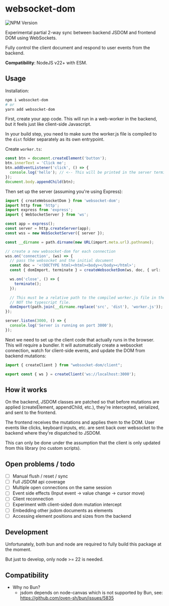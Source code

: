 # websocket-dom

![NPM Version](https://img.shields.io/npm/v/websocket-dom)

Experimental partial 2-way sync between backend JSDOM and frontend DOM using WebSockets.

Fully control the client document and respond to user events from the backend.

**Compatibility**: NodeJS v22+ with ESM.

## Usage

Installation:
```bash
npm i websocket-dom
# or
yarn add websocket-dom
```

First, create your app code. This will run in a web-worker in the backend, but it feels just like client-side Javascript. 

In your build step, you need to make sure the worker.js file is compiled to the `dist` folder separately as its own entrypoint.

Create `worker.ts`:

```ts
const btn = document.createElement('button');
btn.innerText = 'Click me';
btn.addEventListener('click', () => {
  console.log('hello'); // <-- This will be printed in the server terminal
});
document.body.appendChild(btn);
```

Then set up the server (assuming you're using Express):

```ts
import { createWebsocketDom } from 'websocket-dom';
import http from 'http';
import express from 'express';
import { WebSocketServer } from 'ws';

const app = express();
const server = http.createServer(app);
const wss = new WebSocketServer({ server });

const __dirname = path.dirname(new URL(import.meta.url).pathname);

// create a new websocket-dom for each connection
wss.on('connection', (ws) => {
  // pass the websocket and the initial document
  const doc = '<!DOCTYPE html><html><body></body></html>';
  const { domImport, terminate } = createWebsocketDom(ws, doc, { url: 'http://localhost:3000' });

  ws.on('close', () => {
    terminate();
  });

  // This must be a relative path to the compiled worker.js file in the dist folder,
  // NOT the typescript file.
  domImport(path.join(__dirname.replace('src', 'dist'), 'worker.js'));
});

server.listen(3000, () => {
  console.log('Server is running on port 3000');
});
```

Next we need to set up the client code that actually runs in the browser. This will require a bundler. It will automatically create a websocket connection, watch for client-side events, and update the DOM from backend mutations:

```ts
import { createClient } from "websocket-dom/client";

export const { ws } = createClient('ws://localhost:3000');
```

## How it works

On the backend, JSDOM classes are patched so that before mutations are applied (createElement, appendChild, etc.), they're intercepted, serialized, and sent to the frontend.

The frontend receives the mutations and applies them to the DOM. User events like clicks, keyboard inputs, etc. are sent back over websocket to the backend where they're dispatched to JSDOM.

This can only be done under the assumption that the client is only updated from this library (no custom scripts).

## Open problems / todo
- [ ] Manual flush / reset / sync
- [ ] Full JSDOM api coverage
- [ ] Multiple open connections on the same session
- [ ] Event side effects (Input event -> value change -> cursor move)
- [ ] Client reconnection
- [ ] Experiment with client-sided dom mutation intercept
- [ ] Embedding other jsdom documents as elements
- [ ] Accessing element positions and sizes from the backend

## Development

Unfortunately, both bun and node are required to fully build this package at the moment.

But just to develop, only node >= 22 is needed.

## Compatibility

- Why no Bun?
  - jsdom depends on node-canvas which is not supported by Bun, see: https://github.com/oven-sh/bun/issues/5835